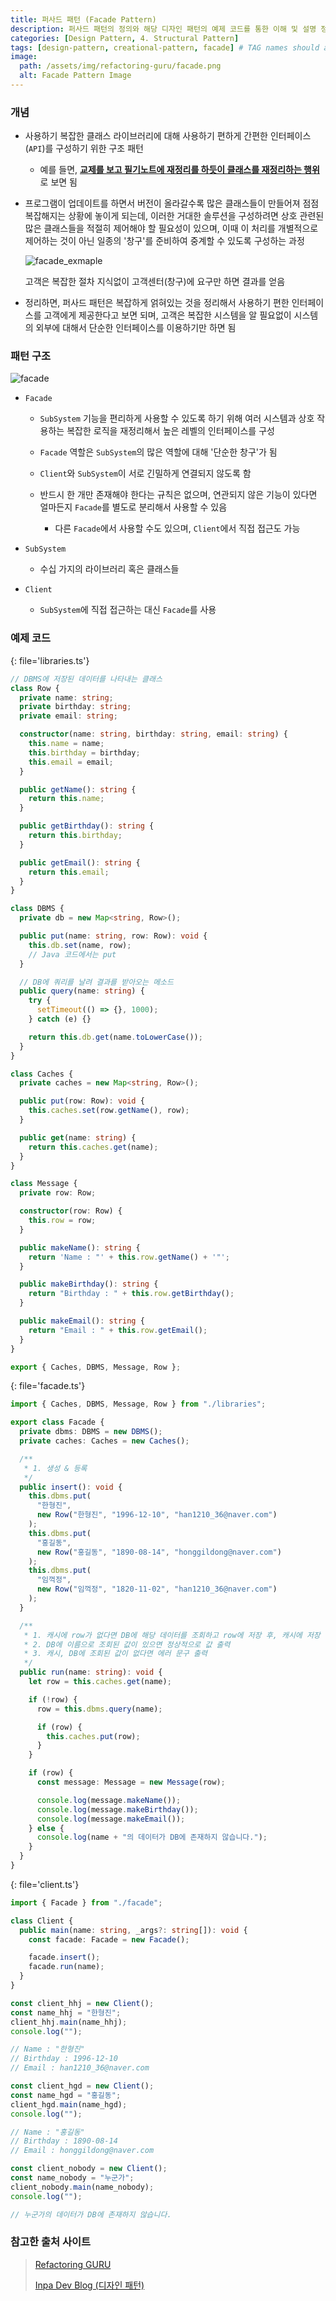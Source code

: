 ```yaml
---
title: 퍼사드 패턴 (Facade Pattern)
description: 퍼사드 패턴의 정의와 해당 디자인 패턴의 예제 코드를 통한 이해 및 설명 정리
categories: [Design Pattern, 4. Structural Pattern]
tags: [design-pattern, creational-pattern, facade] # TAG names should always be lowercase
image:
  path: /assets/img/refactoring-guru/facade.png
  alt: Facade Pattern Image
---
```


### 개념

- 사용하기 복잡한 클래스 라이브러리에 대해 사용하기 편하게 간편한 인터페이스(`API`)를 구성하기 위한 구조 패턴

  - 예를 들면, <ins>**교제를 보고 필기노트에 재정리를 하듯이 클래스를 재정리하는 행위**</ins>로 보면 됨

- 프로그램이 업데이트를 하면서 버전이 올라갈수록 많은 클래스들이 만들어져 점점 복잡해지는 상황에 놓이게 되는데,
  이러한 거대한 솔루션을 구성하려면 상호 관련된 많은 클래스들을 적절히 제어해야 할 필요성이 있으며,
  이때 이 처리를 개별적으로 제어하는 것이 아닌 일종의 '창구'를 준비하여 중계할 수 있도록 구성하는 과정

  ![facade_exmaple](/assets/img/example/facade_exmaple.png)

  고객은 복잡한 절차 지식없이 고객센터(창구)에 요구만 하면 결과를 얻음

- 정리하면, 퍼사드 패턴은 복잡하게 얽혀있는 것을 정리해서 사용하기 편한 인터페이스를 고객에게 제공한다고 보면 되며,
  고객은 복잡한 시스템을 알 필요없이 시스템의 외부에 대해서 단순한 인터페이스를 이용하기만 하면 됨

### 패턴 구조

![facade](/assets/img/structure/facade.png)

- `Facade`

  - `SubSystem` 기능을 편리하게 사용할 수 있도록 하기 위해 여러 시스템과 상호 작용하는 복잡한 로직을 재정리해서 높은 레벨의 인터페이스를 구성

  - `Facade` 역할은 `SubSystem`의 많은 역할에 대해 '단순한 창구'가 됨

  - `Client`와 `SubSystem`이 서로 긴밀하게 연결되지 않도록 함

  - 반드시 한 개만 존재해야 한다는 규칙은 없으며, 연관되지 않은 기능이 있다면 얼마든지 `Facade`를 별도로 분리해서 사용할 수 있음

    - 다른 `Facade`에서 사용할 수도 있으며, `Client`에서 직접 접근도 가능

- `SubSystem`

  - 수십 가지의 라이브러리 혹은 클래스들

- `Client`

  - `SubSystem`에 직접 접근하는 대신 `Facade`를 사용

### 예제 코드

{: file='libraries.ts'}

```ts
// DBMS에 저장된 데이터를 나타내는 클래스
class Row {
  private name: string;
  private birthday: string;
  private email: string;

  constructor(name: string, birthday: string, email: string) {
    this.name = name;
    this.birthday = birthday;
    this.email = email;
  }

  public getName(): string {
    return this.name;
  }

  public getBirthday(): string {
    return this.birthday;
  }

  public getEmail(): string {
    return this.email;
  }
}

class DBMS {
  private db = new Map<string, Row>();

  public put(name: string, row: Row): void {
    this.db.set(name, row);
    // Java 코드에서는 put
  }

  // DB에 쿼리를 날려 결과를 받아오는 메소드
  public query(name: string) {
    try {
      setTimeout(() => {}, 1000);
    } catch (e) {}

    return this.db.get(name.toLowerCase());
  }
}

class Caches {
  private caches = new Map<string, Row>();

  public put(row: Row): void {
    this.caches.set(row.getName(), row);
  }

  public get(name: string) {
    return this.caches.get(name);
  }
}

class Message {
  private row: Row;

  constructor(row: Row) {
    this.row = row;
  }

  public makeName(): string {
    return 'Name : "' + this.row.getName() + '"';
  }

  public makeBirthday(): string {
    return "Birthday : " + this.row.getBirthday();
  }

  public makeEmail(): string {
    return "Email : " + this.row.getEmail();
  }
}

export { Caches, DBMS, Message, Row };
```

{: file='facade.ts'}

```ts
import { Caches, DBMS, Message, Row } from "./libraries";

export class Facade {
  private dbms: DBMS = new DBMS();
  private caches: Caches = new Caches();

  /**
   * 1. 생성 & 등록
   */
  public insert(): void {
    this.dbms.put(
      "한형진",
      new Row("한형진", "1996-12-10", "han1210_36@naver.com")
    );
    this.dbms.put(
      "홍길동",
      new Row("홍길동", "1890-08-14", "honggildong@naver.com")
    );
    this.dbms.put(
      "임꺽정",
      new Row("임꺽정", "1820-11-02", "han1210_36@naver.com")
    );
  }

  /**
   * 1. 캐시에 row가 없다면 DB에 해당 데이터를 조회하고 row에 저장 후, 캐시에 저장
   * 2. DB에 이름으로 조회된 값이 있으면 정상적으로 값 출력
   * 3. 캐시, DB에 조회된 값이 없다면 에러 문구 출력
   */
  public run(name: string): void {
    let row = this.caches.get(name);

    if (!row) {
      row = this.dbms.query(name);

      if (row) {
        this.caches.put(row);
      }
    }

    if (row) {
      const message: Message = new Message(row);

      console.log(message.makeName());
      console.log(message.makeBirthday());
      console.log(message.makeEmail());
    } else {
      console.log(name + "의 데이터가 DB에 존재하지 않습니다.");
    }
  }
}
```

{: file='client.ts'}

```ts
import { Facade } from "./facade";

class Client {
  public main(name: string, _args?: string[]): void {
    const facade: Facade = new Facade();

    facade.insert();
    facade.run(name);
  }
}

const client_hhj = new Client();
const name_hhj = "한형진";
client_hhj.main(name_hhj);
console.log("");

// Name : "한형진"
// Birthday : 1996-12-10
// Email : han1210_36@naver.com

const client_hgd = new Client();
const name_hgd = "홍길동";
client_hgd.main(name_hgd);
console.log("");

// Name : "홍길동"
// Birthday : 1890-08-14
// Email : honggildong@naver.com

const client_nobody = new Client();
const name_nobody = "누군가";
client_nobody.main(name_nobody);
console.log("");

// 누군가의 데이터가 DB에 존재하지 않습니다.
```

### 참고한 출처 사이트

> [Refactoring GURU](https://refactoring.guru/ko/design-patterns)
>
> [Inpa Dev Blog (디자인 패턴)](https://inpa.tistory.com/category/%EB%94%94%EC%9E%90%EC%9D%B8%20%ED%8C%A8%ED%84%B4)
